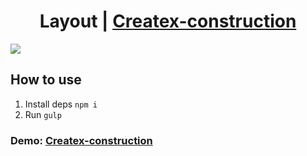 ## <h1 align="center">Layout | <a href="https://vitebskiy.github.io/site-Travelx/" target="_blank">Createx-construction</a> 

<img src="https://i.postimg.cc/6pNDsXVq/2023-11-26-10-23-30.png"/></h1>

## How to use
1. Install deps `npm i`
2. Run `gulp`

### Demo: <a href="https://vitebskiy.github.io/Createx-construction/" target="_blank">Createx-construction</a> 


